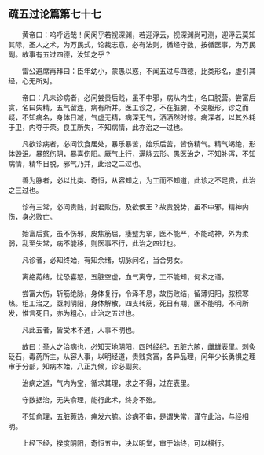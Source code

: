 ## 疏五过论篇第七十七


&emsp;&emsp;黄帝曰：呜呼远哉！闵闵乎若视深渊，若迎浮云，视深渊尚可测，迎浮云莫知其际，圣人之术，为万民式，论裁志意，必有法则，循经守数，按循医事，为万民副。故事有五过四德，汝知之乎？

&emsp;&emsp;雷公避席再拜曰：臣年幼小，蒙愚以惑，不闻五过与四德，比类形名，虚引其经，心无所对。

&emsp;&emsp;帝曰：凡未诊病者，必问尝贵后贱，虽不中邪，病从内生，名曰脱营。尝富后贪，名曰失精，五气留连，病有所并。医工诊之，不在脏腑，不变躯形，诊之而疑，不知病名，身体日减，气虚无精，病深无气，洒洒然时惊。病深者，以其外耗于卫，内夺于荣。良工所失，不知病情，此亦治之一过也。

&emsp;&emsp;凡欲诊病者，必问饮食居处，暴乐暴苦，始乐后苦，皆伤精气。精气竭绝，形体毁沮。暴怒伤阴，暴喜伤阳。厥气上行，满脉去形。愚医治之，不知补泻，不知病情，精华日脱，邪气乃并，此治之二过也。

&emsp;&emsp;善为脉者，必以比类、奇恒，从容知之，为工而不知道，此诊之不足贵，此治之三过也。

&emsp;&emsp;诊有三常，必问贵贱，封君败伤，及欲侯王？故贵脱势，虽不中邪，精神内伤，身必败亡。

&emsp;&emsp;始富后贫，虽不伤邪，皮焦筋屈，痿躄为挛，医不能严，不能动神，外为柔弱，乱至失常，病不能移，则医事不行，此治之四过也。

&emsp;&emsp;凡诊者，必知终始，有知余绪，切脉问名，当合男女。

&emsp;&emsp;离绝菀结，忧恐喜怒，五脏空虚，血气离守，工不能知，何术之语。

&emsp;&emsp;尝富大伤，斩筋绝脉，身体复行，令泽不息，故伤败结，留薄归阳，脓积寒热。粗工治之，亟刺阴阳，身体解散，四支转筋，死日有期，医不能明，不问所发，惟言死日，亦为粗心，此治之五过也。

&emsp;&emsp;凡此五者，皆受术不通，人事不明也。

&emsp;&emsp;故曰：圣人之治病也，必知天地阴阳，四时经纪，五脏六腑，雌雄表里。刺灸砭石，毒药所主，从容人事，以明经道，贵贱贪富，各异品理，问年少长勇惧之理审于分部，知病本始，八正九候，诊必副矣。

&emsp;&emsp;治病之道，气内为宝，循求其理，求之不得，过在表里。

&emsp;&emsp;守数据治，无失俞理，能行此术，终身不殆。

&emsp;&emsp;不知俞理，五脏菀热，痈发六腑。诊病不审，是谓失常，谨守此治，与经相明。

&emsp;&emsp;上经下经，揆度阴阳，奇恒五中，决以明堂，审于始终，可以横行。

